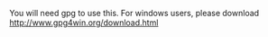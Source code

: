 You will need gpg to use this. For windows users, please download http://www.gpg4win.org/download.html
